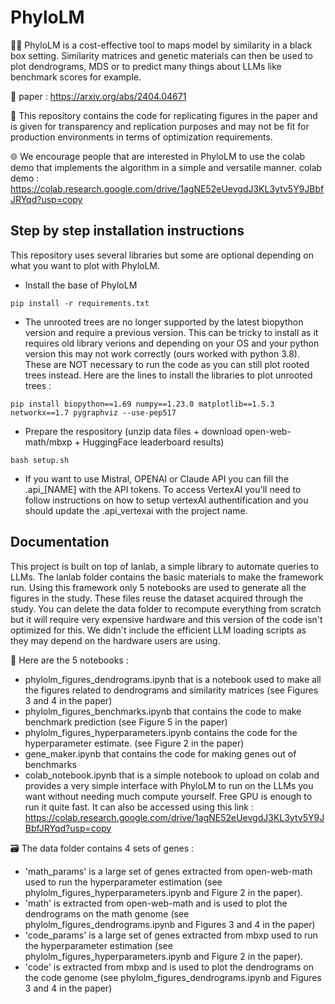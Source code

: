 # PhyloLM

🧬🤖 PhyloLM is a cost-effective tool to maps model by similarity in a black box setting. Similarity matrices and genetic materials can then be used to plot dendrograms, MDS or to predict many things about LLMs like benchmark scores for example. 

📖 paper : https://arxiv.org/abs/2404.04671

🔬 This repository contains the code for replicating figures in the paper and is given for transparency and replication purposes and may not be fit for production environments in terms of optimization requirements.

🌐 We encourage people that are interested in PhyloLM to use the colab demo that implements the algorithm in a simple and versatile manner.
colab demo : https://colab.research.google.com/drive/1agNE52eUevgdJ3KL3ytv5Y9JBbfJRYqd?usp=copy

## Step by step installation instructions
This repository uses several libraries but some are optional depending on what you want to plot with PhyloLM.

- Install the base of PhyloLM
```
pip install -r requirements.txt
```
- The unrooted trees are no longer supported by the latest biopython version and require a previous version. This can be tricky to install as it requires old library verions and depending on your OS and your python version this may not work correctly (ours worked with python 3.8). These are NOT necessary to run the code as you can still plot rooted trees instead. Here are the lines to install the libraries to plot unrooted trees :

```
pip install biopython==1.69 numpy==1.23.0 matplotlib==1.5.3 networkx==1.7 pygraphviz --use-pep517
```

- Prepare the respository (unzip data files + download open-web-math/mbxp + HuggingFace leaderboard results)
```
bash setup.sh
```

- If you want to use Mistral, OPENAI or Claude API you can fill the .api_[NAME] with the API tokens. To access VertexAI you'll need to follow instructions on how to setup vertexAI authentification and you should update the .api_vertexai with the project name.

## Documentation
This project is built on top of lanlab, a simple library to automate queries to LLMs. The lanlab folder contains the basic materials to make the framework run. Using this framework only 5 notebooks are used to generate all the figures in the study. These files reuse the dataset acquired through the study. You can delete the data folder to recompute everything from scratch but it will require very expensive hardware and this version of the code isn't optimized for this. We didn't include the efficient LLM loading scripts as they may depend on the hardware users are using.

📓 Here are the 5 notebooks :
- phylolm\_figures\_dendrograms.ipynb that is a notebook used to make all the figures related to dendrograms and similarity matrices (see Figures 3 and 4 in the paper)
- phylolm\_figures\_benchmarks.ipynb that contains the code to make benchmark prediction (see Figure 5 in the paper)
- phylolm\_figures\_hyperparameters.ipynb contains the code for the hyperparameter estimate. (see Figure 2 in the paper)
- gene_maker.ipynb that contains the code for making genes out of benchmarks
- colab_notebook.ipynb that is a simple notebook to upload on colab and provides a very simple interface with PhyloLM to run on the LLMs you want without needing much compute yourself. Free GPU is enough to run it quite fast. It can also be accessed using this link : https://colab.research.google.com/drive/1agNE52eUevgdJ3KL3ytv5Y9JBbfJRYqd?usp=copy

🗃️ The data folder contains 4 sets of genes :
- 'math_params' is a large set of genes extracted from open-web-math used to run the hyperparameter estimation (see phylolm\_figures\_hyperparameters.ipynb and Figure 2 in the paper).
- 'math' is extracted from open-web-math and is used to plot the dendrograms on the math genome (see phylolm\_figures\_dendrograms.ipynb and Figures 3 and 4 in the paper)
- 'code_params' is a large set of genes extracted from mbxp used to run the hyperparameter estimation (see phylolm\_figures\_hyperparameters.ipynb and Figure 2 in the paper).
- 'code' is extracted from mbxp and is used to plot the dendrograms on the code genome (see phylolm\_figures\_dendrograms.ipynb and Figures 3 and 4 in the paper)
